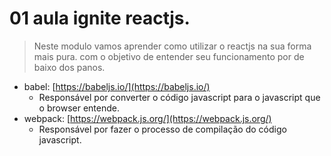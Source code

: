 # 01 aula ignite reactjs.

> Neste modulo vamos aprender como utilizar o reactjs na sua forma mais pura. com o objetivo de entender seu funcionamento por de baixo dos panos.

- babel: [https://babeljs.io/](https://babeljs.io/)
  - Responsável por converter o código javascript para o javascript que o browser entende.
- webpack: [https://webpack.js.org/](https://webpack.js.org/)
  - Responsável por fazer o processo de compilação do código javascript.
